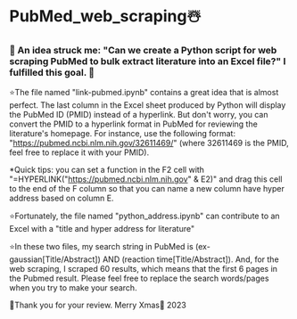 # PubMed_web_scraping☃️
### 🙌 An idea struck me: "Can we create a Python script for web scraping PubMed to bulk extract literature into an Excel file?" I fulfilled this goal. 🥳

⭐️The file named "link-pubmed.ipynb" contains a great idea that is almost perfect. The last column in the Excel sheet produced by Python will display the PubMed ID (PMID) instead of a hyperlink. But don't worry, you can convert the PMID to a hyperlink format in PubMed for reviewing the literature's homepage. For instance, use the following format: "https://pubmed.ncbi.nlm.nih.gov/32611469/" (where 32611469 is the PMID, feel free to replace it with your PMID). 

*Quick tips: you can set a function in the F2 cell with "=HYPERLINK("https://pubmed.ncbi.nlm.nih.gov" & E2)" and drag this cell to the end of the F column so that you can name a new column have hyper address based on column E. 

⭐️Fortunately, the file named "python_address.ipynb" can contribute to an Excel with a "title and hyper address for literature" 

⭐️In these two files, my search string in PubMed is (ex-gaussian[Title/Abstract]) AND (reaction time[Title/Abstract]). And, for the web scraping, I scraped 60 results, which means that the first 6 pages in the Pubmed result. Please feel free to replace the search words/pages when you try to make your search. 

🌻Thank you for your review.
Merry Xmas🫡
2023
